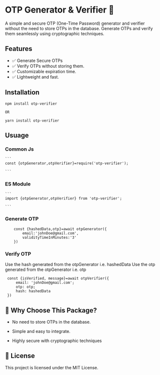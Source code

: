 # OTP Generator & Verifier 🔑

A simple and secure OTP (One-Time Password) generator and verifier without the need to store OTPs in the database. Generate OTPs and verify them seamlessly using cryptographic techniques.

## Features

- ✅ Generate Secure OTPs
- ✅ Verify OTPs without storing them.
- ✅ Customizable expiration time.
- ✅ Lightweight and fast.

## Installation

```
npm install otp-verifier

OR

yarn install otp-verifier

```

## Usuage

### Common Js

    ```
    const {otpGenerator,otpVerifier}=require('otp-verifier');

    ```

### ES Module

    ```
    import {otpGenerator,otpVerifier} from 'otp-verifier';

    ```

### Generate OTP

```
    const {hashedData,otp}=await otpGenerator({
        email:'johnDoe@gmail.com',
        validityTimeInMinutes:'3'
    })
```

### Verify OTP

Use the hash generated from the otpGenerator i.e. hashedData
Use the otp generated from the otpGenerator i.e. otp

```
 const {isVerified, message}=await otpVerifier({
     email: 'johnDoe@gmail.com';
     otp: otp;
     hash: hashedData
 })
```

## 🌟 Why Choose This Package?

- No need to store OTPs in the database.

- Simple and easy to integrate.

- Highly secure with cryptographic techniques

## 📝 License

This project is licensed under the MIT License.
